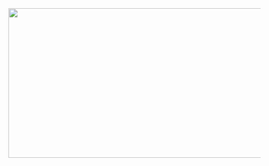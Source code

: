 <div align="center">
  <img height="300" width="600" src="https://media.giphy.com/media/eHQ5BsgBIBIGI/giphy.gif?cid=790b7611envokcjg3nm6ukixvovevdstpvc92g8s39uda9qc&ep=v1_gifs_search&rid=giphy.gif&ct=g"  />
</div>
